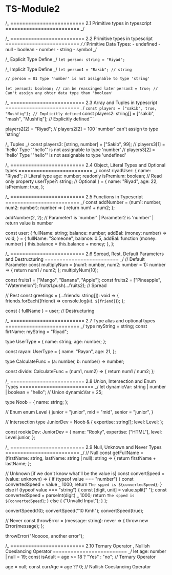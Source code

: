 # TS-Module2

/_ ========================= 2.1 Primitive types in typescript ========================= _/

/_ ========================= 2.2 Primitive types in typescript ========================= _/
/_ Primitive Data Types: - undefined - null - boolean - number - string - symbol
_/

/_ Explicit Type Define _/
```let person: string = "Riyad";```

/_ Implicit Type Define _/
```let person1 = "Rakib"; // string```

```// person = 01 Type 'number' is not assignable to type 'string'```

```let person3: boolean; // can be reassinged later```
```person3 = true; // Can't assign any ohter data type than 'boolean'```

/_ ========================= 2.3 Array and Tuples in typescript ========================= _/
```const players = ["sakib", true, "Mushfiq"]; // Implicitly defined```
const players2: string[] = ["sakib", "mash", "Mushfiq"]; // Explicitly defined```

players2[2] = "Riyad";
// players2[2] = 100 'number' can't assign to type 'string'

/_ Tuples _/
const players3: [string, number] = ["Sakib", 99];
// players3[1] = 'hello' Type '"hello"' is not assignable to type 'number'
// players3[2] = 'hello' Type '"hello"' is not assignable to type 'undefined'

/_ ========================= 2.4 Object, Literal Types and Optional types ========================= _/
const riyadUser: {
name: "Riyad"; // Literal type
age: number;
readonly isPremium: boolean; // Read only property
userType?: string; // Optional
} = {
name: "Riyad",
age: 22,
isPremium: true,
};

/_ ========================= 2.5 Functions in Typescript ========================= _/
const addNumber = (num1: number, num2: number): number => {
return num1 + num2;
};

addNumber(2, 2); // Parameter1 is 'number' | Parameter2 is 'number' | return value is number

const user: {
fullName: string;
balance: number;
addBal: (money: number) => void;
} = {
fullName: "Someone",
balance: 0.5,
addBal: function (money: number) {
this.balance = this.balance + money;
},
};

/_ ========================= 2.6 Spread, Rest, Default Parameters and Destructuring ========================= _/
// Default Parameter
const multiplyNum = (num1: number, num2: number = 1): number => {
return num1 / num2;
};
multiplyNum(10);

const fruits1 = ["Mango", "Banana", "Apple"];
const fruits2 = ["Pineapple", "Watermelon"];
fruits1.push(...fruits2); // Spread

// Rest
const greetings = (...friends: string[]): void => {
friends.forEach((friend) => console.log(`Hi ${friend}`));
};

const { fullName } = user; // Destructuring

/_ ========================= 2.7 Type alias and optional types ========================= _/
type myString = string;
const firtName: myString = "Riyad";

type UserType = {
name: string;
age: number;
};

const rayan: UserType = {
name: "Rayan",
age: 21,
};

type CalculateFunc = (a: number, b: number) => number;

const divide: CalculateFunc = (num1, num2) => {
return num1 / num2;
};

/_ ========================= 2.8 Union, Intersection and Enum Types ========================= _/
let dynamicVar: string | number | boolean = "hello"; // Union
dynamicVar = 25;

type Noob = {
name: string;
};

// Enum
enum Level {
junior = "junior",
mid = "mid",
senior = "junior",
}

// Intersection
type JuniorDev = Noob & {
expertise: string[];
level: Level;
};

const rookieDev: JuniorDev = {
name: "Rooky",
expertise: ["HTML"],
level: Level.junior,
};

/_ ========================= 2.9 Null, Unknown and Never Types ========================= _/
// Null
const getFullName = (firstName: string, lastName: string | null): string => {
return firstName + lastName;
};

// Unknown [if we don't know what'll be the value is]
const convertSpeed = (value: unknown) => {
if (typeof value === "number") {
const convertedSpeed = value _ 1000;
return `The spped is ${convertedSpeed}`;
} else if (typeof value === "string") {
const [digit, unit] = value.split(" ");
const convertedSpeed = parseInt(digit) _ 1000;
return `The spped is ${convertedSpeed}`;
} else {
("Unvalid Input");
}
};

convertSpeed(10);
convertSpeed("10 Kmh");
convertSpeed(true);

// Never
const throwError = (message: string): never => {
throw new Error(message);
};

throwError("Nooooo, another error");

/_ ========================= 2.10 Ternary Operator , Nullish Coeslancing Operator ========================= _/
let age: number | null = 19;
const isAdult = age >= 18 ? "Yes" : "no"; // Ternary Operator

age = null;
const currAge = age ?? 0; // Nullish Coeslancing Operator
